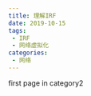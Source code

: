 ```yaml
---
title: 理解IRF 
date: 2019-10-15
tags:
 - IRF 
 - 网络虚拟化 
categories: 
 - 网络 
---
```


first page in category2